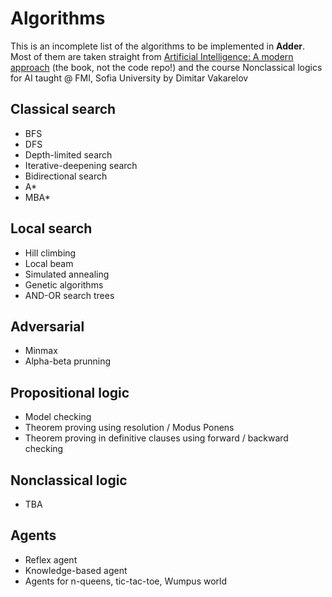 # Algorithms
This is an incomplete list of the algorithms to be implemented in **Adder**. Most of them are taken straight from [Artificial Intelligence: A modern approach][aima] (the book, not the code repo!) and the course Nonclassical logics for AI taught @ FMI, Sofia University by Dimitar Vakarelov
## Classical search
* BFS
* DFS
* Depth-limited search
* Iterative-deepening search
* Bidirectional search
* A*
* MBA*

## Local search
* Hill climbing
* Local beam
* Simulated annealing
* Genetic algorithms
* AND-OR search trees

## Adversarial
* Minmax
* Alpha-beta prunning

## Propositional logic
* Model checking
* Theorem proving using resolution / Modus Ponens
* Theorem proving in definitive clauses using forward / backward checking

## Nonclassical logic
* TBA

## Agents
* Reflex agent
* Knowledge-based agent
* Agents for n-queens, tic-tac-toe, Wumpus world


[aima]: http://aima.cs.berkeley.edu/
